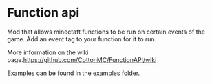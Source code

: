 # Function api

Mod that allows minectaft functions to be run on certain events of the game. Add an event tag to your function for it to run.

More information on the wiki page.https://github.com/CottonMC/FunctionAPI/wiki

Examples can be found in the examples folder.
